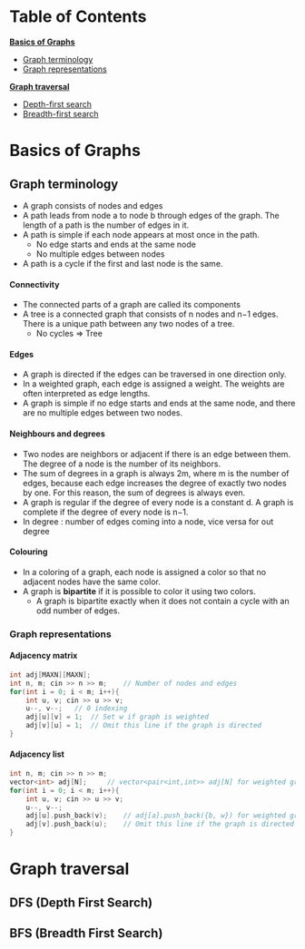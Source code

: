 # Table of Contents
**[Basics of Graphs](#basics-of-graphs)**
- [Graph terminology](#graph-terminology)
- [Graph representations](#graph-representations)

**[Graph traversal](#graph-traversal)**
- [Depth-first search](#dfs-depth-first-search)
- [Breadth-first search](#bfs-breadth-first-search)


# Basics of Graphs

## Graph terminology
- A graph consists of nodes and edges
- A path leads from node a to node b through edges of the graph. The length of a path is the number of edges in it.
- A path is simple if each node appears at most once in the path.
    - No edge starts and ends at the same node
    - No multiple edges between nodes
- A path is a cycle if the first and last node is the same. 

#### Connectivity 
- The connected parts of a graph are called its components
- A tree is a connected graph that consists of n nodes and n−1 edges. There is a unique path between any two nodes of a tree.
    - No cycles => Tree

#### Edges
- A graph is directed if the edges can be traversed in one direction only.
- In a weighted graph, each edge is assigned a weight. The weights are often interpreted as edge lengths.
- A graph is simple if no edge starts and ends at the same node, and there are no multiple edges between two nodes.

#### Neighbours and degrees
- Two nodes are neighbors or adjacent if there is an edge between them. The degree of a node is the number of its neighbors.
- The sum of degrees in a graph is always 2m, where m is the number of edges, because each edge increases the degree of exactly two nodes by one. For this reason, the sum of degrees is always even.
- A graph is regular if the degree of every node is a constant d. A graph is complete if the degree of every node is n−1.
- In degree : number of edges coming into a node, vice versa for out degree

#### Colouring
- In a coloring of a graph, each node is assigned a color so that no adjacent nodes have the same color.
- A graph is <strong>bipartite</strong> if it is possible to color it using two colors. 
    - A graph is bipartite exactly when it does not contain a cycle with an odd number of edges.

### Graph representations
#### Adjacency matrix

```c++
int adj[MAXN][MAXN];
int n, m; cin >> n >> m;    // Number of nodes and edges
for(int i = 0; i < m; i++){
    int u, v; cin >> u >> v;
    u--, v--;   // 0 indexing
    adj[u][v] = 1;  // Set w if graph is weighted
    adj[v][u] = 1;  // Omit this line if the graph is directed
}
```
#### Adjacency list
```c++
int n, m; cin >> n >> m;
vector<int> adj[N];     // vector<pair<int,int>> adj[N] for weighted graph
for(int i = 0; i < m; i++){
    int u, v; cin >> u >> v;
    u--, v--;
    adj[u].push_back(v);    // adj[a].push_back({b, w}) for weighted graph
    adj[v].push_back(u);    // Omit this line if the graph is directed
}
```


# Graph traversal
## DFS (Depth First Search)

## BFS (Breadth First Search)

